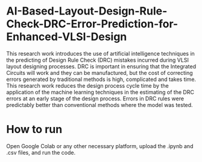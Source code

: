 # AI-Based-Layout-Design-Rule-Check-DRC-Error-Prediction-for-Enhanced-VLSI-Design
This research work introduces the use of artificial intelligence techniques in the predicting of
Design Rule Check (DRC) mistakes incurred during VLSI layout designing processes. DRC
is important in ensuring that the Integrated Circuits will work and they can be manufactured,
but the cost of correcting errors generated by traditional methods is high, complicated and
takes time. This research work reduces the design process cycle time by the application of
the machine learning techniques in the estimating of the DRC errors at an early stage of the
design process. Errors in DRC rules were predictably better than conventional methods
where the model was tested.

# How to run

Open Google Colab or any other necessary platform, upload the .ipynb and .csv files, and run the code.

# 
